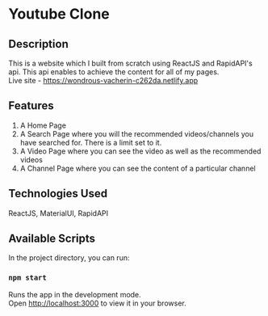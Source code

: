 # Youtube Clone

## Description

This is a website which I built from scratch using ReactJS and RapidAPI's api. This api enables to achieve the content for all of my pages. <br>
Live site - https://wondrous-vacherin-c262da.netlify.app

## Features

1. A Home Page
2. A Search Page where you will the recommended videos/channels you have searched for. There is a limit set to it.
3. A Video Page where you can see the video as well as the recommended videos
4. A Channel Page where you can see the content of a particular channel

## Technologies Used

ReactJS, MaterialUI, RapidAPI

## Available Scripts

In the project directory, you can run:

### `npm start`

Runs the app in the development mode.\
Open [http://localhost:3000](http://localhost:3000) to view it in your browser.
